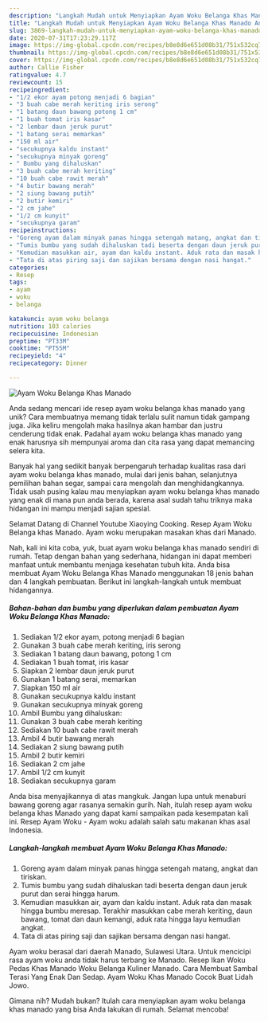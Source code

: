 ```yaml
---
description: "Langkah Mudah untuk Menyiapkan Ayam Woku Belanga Khas Manado Anti Gagal"
title: "Langkah Mudah untuk Menyiapkan Ayam Woku Belanga Khas Manado Anti Gagal"
slug: 3869-langkah-mudah-untuk-menyiapkan-ayam-woku-belanga-khas-manado-anti-gagal
date: 2020-07-31T17:23:29.117Z
image: https://img-global.cpcdn.com/recipes/b8e8d6e651d08b31/751x532cq70/ayam-woku-belanga-khas-manado-foto-resep-utama.jpg
thumbnail: https://img-global.cpcdn.com/recipes/b8e8d6e651d08b31/751x532cq70/ayam-woku-belanga-khas-manado-foto-resep-utama.jpg
cover: https://img-global.cpcdn.com/recipes/b8e8d6e651d08b31/751x532cq70/ayam-woku-belanga-khas-manado-foto-resep-utama.jpg
author: Callie Fisher
ratingvalue: 4.7
reviewcount: 15
recipeingredient:
- "1/2 ekor ayam potong menjadi 6 bagian"
- "3 buah cabe merah keriting iris serong"
- "1 batang daun bawang potong 1 cm"
- "1 buah tomat iris kasar"
- "2 lembar daun jeruk purut"
- "1 batang serai memarkan"
- "150 ml air"
- "secukupnya kaldu instant"
- "secukupnya minyak goreng"
- " Bumbu yang dihaluskan"
- "3 buah cabe merah keriting"
- "10 buah cabe rawit merah"
- "4 butir bawang merah"
- "2 siung bawang putih"
- "2 butir kemiri"
- "2 cm jahe"
- "1/2 cm kunyit"
- "secukupnya garam"
recipeinstructions:
- "Goreng ayam dalam minyak panas hingga setengah matang, angkat dan tiriskan."
- "Tumis bumbu yang sudah dihaluskan tadi beserta dengan daun jeruk purut dan serai hingga harum."
- "Kemudian masukkan air, ayam dan kaldu instant. Aduk rata dan masak hingga bumbu meresap. Terakhir masukkan cabe merah keriting, daun bawang, tomat dan daun kemangi, aduk rata hingga layu kemudian angkat."
- "Tata di atas piring saji dan sajikan bersama dengan nasi hangat."
categories:
- Resep
tags:
- ayam
- woku
- belanga

katakunci: ayam woku belanga 
nutrition: 103 calories
recipecuisine: Indonesian
preptime: "PT33M"
cooktime: "PT55M"
recipeyield: "4"
recipecategory: Dinner

---
```



![Ayam Woku Belanga Khas Manado](https://img-global.cpcdn.com/recipes/b8e8d6e651d08b31/751x532cq70/ayam-woku-belanga-khas-manado-foto-resep-utama.jpg)

Anda sedang mencari ide resep ayam woku belanga khas manado yang unik? Cara membuatnya memang tidak terlalu sulit namun tidak gampang juga. Jika keliru mengolah maka hasilnya akan hambar dan justru cenderung tidak enak. Padahal ayam woku belanga khas manado yang enak harusnya sih mempunyai aroma dan cita rasa yang dapat memancing selera kita.

Banyak hal yang sedikit banyak berpengaruh terhadap kualitas rasa dari ayam woku belanga khas manado, mulai dari jenis bahan, selanjutnya pemilihan bahan segar, sampai cara mengolah dan menghidangkannya. Tidak usah pusing kalau mau menyiapkan ayam woku belanga khas manado yang enak di mana pun anda berada, karena asal sudah tahu triknya maka hidangan ini mampu menjadi sajian spesial.

Selamat Datang di Channel Youtube Xiaoying Cooking. Resep Ayam Woku Belanga khas Manado. Ayam woku merupakan masakan khas dari Manado.


Nah, kali ini kita coba, yuk, buat ayam woku belanga khas manado sendiri di rumah. Tetap dengan bahan yang sederhana, hidangan ini dapat memberi manfaat untuk membantu menjaga kesehatan tubuh kita. Anda bisa membuat Ayam Woku Belanga Khas Manado menggunakan 18 jenis bahan dan 4 langkah pembuatan. Berikut ini langkah-langkah untuk membuat hidangannya.

<!--inarticleads1-->

##### Bahan-bahan dan bumbu yang diperlukan dalam pembuatan Ayam Woku Belanga Khas Manado:

1. Sediakan 1/2 ekor ayam, potong menjadi 6 bagian
1. Gunakan 3 buah cabe merah keriting, iris serong
1. Sediakan 1 batang daun bawang, potong 1 cm
1. Sediakan 1 buah tomat, iris kasar
1. Siapkan 2 lembar daun jeruk purut
1. Gunakan 1 batang serai, memarkan
1. Siapkan 150 ml air
1. Gunakan secukupnya kaldu instant
1. Gunakan secukupnya minyak goreng
1. Ambil  Bumbu yang dihaluskan:
1. Gunakan 3 buah cabe merah keriting
1. Sediakan 10 buah cabe rawit merah
1. Ambil 4 butir bawang merah
1. Sediakan 2 siung bawang putih
1. Ambil 2 butir kemiri
1. Sediakan 2 cm jahe
1. Ambil 1/2 cm kunyit
1. Sediakan secukupnya garam


Anda bisa menyajikannya di atas mangkuk. Jangan lupa untuk menaburi bawang goreng agar rasanya semakin gurih. Nah, itulah resep ayam woku belanga khas Manado yang dapat kami sampaikan pada kesempatan kali ini. Resep Ayam Woku - Ayam woku adalah salah satu makanan khas asal Indonesia. 

<!--inarticleads2-->

##### Langkah-langkah membuat Ayam Woku Belanga Khas Manado:

1. Goreng ayam dalam minyak panas hingga setengah matang, angkat dan tiriskan.
1. Tumis bumbu yang sudah dihaluskan tadi beserta dengan daun jeruk purut dan serai hingga harum.
1. Kemudian masukkan air, ayam dan kaldu instant. Aduk rata dan masak hingga bumbu meresap. Terakhir masukkan cabe merah keriting, daun bawang, tomat dan daun kemangi, aduk rata hingga layu kemudian angkat.
1. Tata di atas piring saji dan sajikan bersama dengan nasi hangat.


Ayam woku berasal dari daerah Manado, Sulawesi Utara. Untuk mencicipi rasa ayam woku anda tidak harus terbang ke Manado. Resep Ikan Woku Pedas Khas Manado Woku Belanga Kuliner Manado. Cara Membuat Sambal Terasi Yang Enak Dan Sedap. Ayam Woku Khas Manado Cocok Buat Lidah Jowo. 

Gimana nih? Mudah bukan? Itulah cara menyiapkan ayam woku belanga khas manado yang bisa Anda lakukan di rumah. Selamat mencoba!
